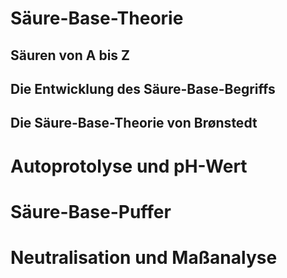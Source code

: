 <!--
author:   KRE-DSS

email:    

version:  1.0.0

language: de

narrator: Deutsch Female

classroom: disable

mode: Textbook

comment: Hier entsteht nach und nach ein interaktives Schulbuch für das Kapitel Säure-Base-Chemie in der Oberstufe. 

link:     

script:   
-->

# Säure-Base-Theorie
## Säuren von A bis Z
## Die Entwicklung des Säure-Base-Begriffs
## Die Säure-Base-Theorie von Brønstedt
# Autoprotolyse und pH-Wert

# Säure-Base-Puffer

# Neutralisation und Maßanalyse

